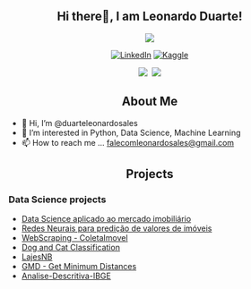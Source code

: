 <h2 align="center">Hi there👋, I am Leonardo Duarte!</h2>
<p align="center">
  <img src="https://komarev.com/ghpvc/?username=duarteleonardosales&style=flat-square"></img>
</p>
<p align="center">
  <a href="https://www.linkedin.com/in/leonardo-sales-duarte/"><img src="https://img.shields.io/badge/LinkedIn-2977C9?style=for-the-badge&logo=linkedin&logoColor=white" alt="LinkedIn" /></a>
  <a href="https://www.kaggle.com/mayur7garg"><img src="https://img.shields.io/badge/Kaggle-23BFFF?style=for-the-badge&logo=kaggle&logoColor=white" alt="Kaggle" /></a>
</p>
<div align="center">
  <img src="https://github-readme-stats.vercel.app/api?username=duarteleonardosales&theme=algolia&count_private=true&show_icons=true"></img>&nbsp;
  <img src="https://github-readme-stats.vercel.app/api/top-langs/?username=duarteleonardosales&theme=algolia&count_private=true&langs_count=4"></img>
</div>

<h2 align="center">About Me</h2>

- 👋 Hi, I’m @duarteleonardosales
- 👀 I’m interested in Python, Data Science, Machine Learning
- 📫 How to reach me ... falecomleonardosales@gmail.com

<h2 align="center">Projects</h2>

### Data Science projects
- [Data Science aplicado ao mercado imobiliário](https://github.com/duarteleonardosales/Data_Science_Imoveis)
- [Redes Neurais para predição de valores de imóveis](https://github.com/duarteleonardosales/Redes-Neurais-Artificiais-Predicao)
- [WebScraping - ColetaImovel](https://github.com/duarteleonardosales/WebScraping)
- [Dog and Cat Classification](https://github.com/duarteleonardosales/Dog_Cat_Classification)
- [LajesNB](https://github.com/duarteleonardosales/LajesNB)
- [GMD - Get Minimum Distances](https://github.com/duarteleonardosales/Get-Minimum-Distances)
- [Analise-Descritiva-IBGE](https://github.com/duarteleonardosales/Analise-Descritiva)

<!---
duarteleonardosales/duarteleonardosales is a ✨ special ✨ repository because its `README.md` (this file) appears on your GitHub profile.
You can click the Preview link to take a look at your changes.
--->
